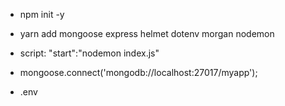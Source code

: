 - npm init -y
- yarn add mongoose express helmet dotenv morgan nodemon
- script: "start":"nodemon index.js"

- mongoose.connect('mongodb://localhost:27017/myapp');
- .env
